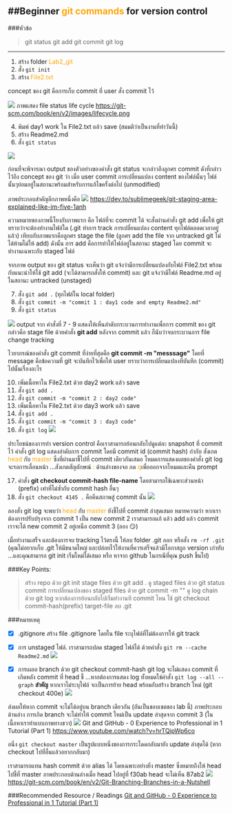 ##Beginner <span style="color:orange">git commands</span> for version control
---
###หัวข้อ
>git status
>git add
>git commit
>git log
---
1. สร้าง folder <span style="color:orange">Lab2_git</span>
2. สั่ง `git init`
3. สร้าง <span style="color:orange">File2.txt</span>

concept ของ git คือการเก็บ commit ที่ user สั่ง commit ไว้

![](./img/2023-03-07-14-12-17.png)
ภาพแสดง file status life cycle
https://git-scm.com/book/en/v2/images/lifecycle.png

4. พิมพ์ day1 work ใน File2.txt แล้ว save (สมมติว่าเป็นงานที่ทำวันนี้)
5. สร้าง Readme2.md
6. สั่ง `git status` 

![](./img/2023-03-07-15-06-04.png)

ก่อนที่จะพิจารณา output ของตัวอย่างของคำสั่ง git status จะกล่าวถึงลูกศร commit ดังที่กล่าวไว้ถึง concept ของ git ว่า เมื่อ user commit การเปลี่ยนแปลง content ของไฟล์นั้นๆ ไฟล์นั้นๆย่อมอยู่ในสถานะพร้อมสำหรับการแก้ไขครั้งต่อไป (unmodified)

ภาพประกอบสำคัญอีกภาพหนึ่งคือ
![](./img/2023-03-07-14-24-09.png)
https://dev.to/sublimegeek/git-staging-area-explained-like-im-five-1anh

ความหมายของภาพนี้โยงกับภาพแรก คือ ไฟล์ที่จะ commit ได้ จะสั่งผ่านคำสั่ง git add เพื่อให้ git ทราบว่าจะต้องทำงานไฟล์ใด (.git ทำการ track การเปลี่ยนแปลง content ทุกไฟล์ตลอดเวลาอยู่แล้ว) เทียบกับภาพแรกคือลูกศร stage the file (ลูกศร add the file จาก untracked git ไม่ได้ห้ามไม่ให้ add) ดังนั้น การ add คือการทำให้ไฟล์อยู่ในสถานะ staged โดย commit จะทำงานเฉพาะกับ staged ไฟล์

จากภาพ output ของ git status จะเห็นว่า git แจ้งว่ามีการเปลี่ยนแปลงกับไฟล์ File2.txt  พร้อมกับแนะนำให้ใช้ git add (จะได้สามารถสั่งให้ commit)
และ git แจ้งว่ามีไฟล์ Readme.md อยู่ในสถานะ untracked (unstaged)

7. สั่ง `git add .` (ทุกไฟล์ใน local folder)
8. สั่ง `git commit -m "commit 1 : day1 code and empty Readme2.md"`
9. สั่ง `git status`

![](./img/2023-03-07-20_21_37.jpg)
output จาก คำสั่งที่ 7 - 9 แสดงให้เห็นลำดับกระบวนการทำงานเพื่อการ commit ของ git กล่าวคือ stage file ด้วยคำสั่ง **git add** หลังจาก commit แล้ว ก็นับว่าจบกระบวนการ file change tracking 

ไวยากรณ์ของคำสั่ง git commit ที่ง่ายที่สุดคือ **git commit -m "messsage"** โดยที่ message คือข้อความที่ git จะบันทึกไว้เพื่อให้ user ทราบว่าการเปลี่ยนแปลงที่บันทึก (commit) ไปนั้นเรื่องอะไร

10. เพิ่มเนื้อหาใน File2.txt ด้วย day2 work แล้ว save
11. สั่ง `git add .`
12. สั่ง `git commit -m "commit 2 : day2 code"`
13. เพิ่มเนื้อหาใน File2.txt ด้วย day3 work แล้ว save
14. สั่ง `git add .`
15. สั่ง `git commit -m "commit 3 : day3 code"`
16. สั่ง `git log`
![](./img/2023-03-07-20_59_34.jpg)

ประโยชน์ของการทำ version control คือเราสามารถย้อนกลับไปดูแต่ละ snapshot ที่ commit ไว้
คำสั่ง git log แสดงลำดับการ commit โดยมี commit id (commit hash) กำกับ
สังเกต <span style="color:orange">head</span> กับ <span style="color:orange">master</span> ซึ่งที่ผ่านมาชี้ไปที่ commit เดียวกันเสมอ
โหมดการแสดงผลของคำสั่ง git log จะรอการเลื่อนหน้า ...สังเกตสัญลักษณ์ <span style="color:orange">:</span> ด้านล่างของจอ กด <span style="color:orange">q</span>เพื่อออกจากโหมดและคืน prompt

17. คำสั่ง **git checkout commit-hash file-name** โดยสามารถใช้เฉพาะส่วนหน้า (prefix) เท่าที่ไม่ซ้ำกับ commit hash อื่นๆ 
17. สั่ง `git checkout 4145 .` คือคืนสภาพสู่ commit นั้น
![](./img/2023-03-07-21-47-59.png)

ลองสั่ง git log จะพบว่า <span style="color:orange">head</span> กับ <span style="color:orange">master</span> ยังชี้ไปที่ commit ล่าสุดเสมอ
หมายความว่า หากเราต้องการปรับปรุงจาก commit 1 เป็น new commit 2 เราสามารถแก้ แล้ว add แล้ว commit เราจะได้ new commit 2 อยู่เหนือ commit 3 (ลอง :smirk:)

เมื่อทำงานเสร็จ และต้องการจบ tracking ไว้ตรงนี้ ให้ลบ folder .git ออก หรือสั่ง `rm -rf .git` (คุณไม่อยากเก็บ .git ให้มีขนาดใหญ่ และปล่อยไว้ให้งานที่ควรเสร็จแล้วมีโอกาสถูก version เก่าทับ ...และคุณสามารถ git init เริ่มใหม่ได้เสมอ หรือ หาจาก github ในกรณีที่คุณ push ขึ้นไป)

###Key Points:
> สร้าง repo ด้วย git init
> stage files ด้วย git add .
> ดู staged files ด้วย git status
> commit การเปลี่ยนแปลงของ staged files ด้วย git commit -m ""
> ดู log chain ด้วย git log
> หากต้องการย้อนกลับไปเริ่มทำงานที commit ไหน ใช้ git checkout commit-hash(prefix) target-file
> ลบ .git 

###หมายเหตุ
- [x] .gitignore
สร้าง file .gitignore โดยใน file ระบุไฟล์ที่ไม่ต้องการให้ git track

- [x] การ unstaged ไฟล์.
เราสามารถปลด staged ไฟล์ได้ ด้วยคำสั่ง
`git rm --cache Readme2.md`
![](./img/2023-03-07-20_49_11.jpg)

- [x] การเผลอ branch ด้วย git checkout commit-hash
git log จะไม่แสดง commit ที่เกิดหลัง commit ที่ head ชี้ ...หากต้องการแสดง log ทั้งหมดใช่คำสั่ง
`git log --all --graph`
**สำคัญ** หากเราไม่ระบุไฟล์ จะเป็นการย้าย head พร้อมกับสร้าง branch ใหม่ (git checkout 400e)
![](./img/2023-03-07-21-40-52.png) 

ส่งผลให้หาก commit จะไม่ได้อยู่บน branch เดียวกัน (อันเป็นขอบเขตของ lab นี้) ภาพประกอบด้านล่าง การเกิด branch จะไม่ทำให้ commit ใหม่เป็น update ล่าสุดจาก commit 3 (ในเนื้อหาเราทำแบบภาพทางขวา)
![](./img/2023-03-07-21-39-00.png)
Git and GitHub - 0 Experience to Professional in 1 Tutorial (Part 1) https://www.youtube.com/watch?v=hrTQipWp6co

อนึ่ง `git checkout master` เป็นรูปแบบหนึ่งของการกระโดดกลับมายัง update ล่าสุดได้ (หาก checkout ไปที่อื่นแล้วอยากกลับมา)


เราสามารถแทน hash commit ด้วย alias ได้ โดยเฉพาะอย่างยิ่ง master ซึ่งหมายถึงให้ head ไปชี้ที่ master 
ภาพประกอบด้านล่างเมื่อ head ไปอยู่ที่ f30ab head จะไม่เห็น 87ab2
![](./img/2023-03-07-22-19-21.png)
https://git-scm.com/book/en/v2/Git-Branching-Branches-in-a-Nutshell

###Recommended Resource / Readings
[Git and GitHub - 0 Experience to Professional in 1 Tutorial (Part 1)]( https://www.youtube.com/watch?v=hrTQipWp6co)
